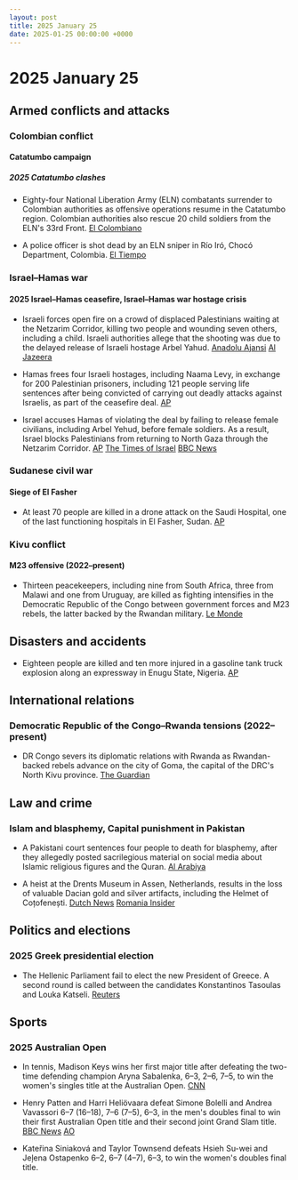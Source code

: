 ```yaml
---
layout: post
title: 2025 January 25
date: 2025-01-25 00:00:00 +0000
---
```


# 2025 January 25

## Armed conflicts and attacks

### Colombian conflict

#### Catatumbo campaign

##### 2025 Catatumbo clashes

- Eighty-four National Liberation Army (ELN) combatants surrender to Colombian authorities as offensive operations resume in the Catatumbo region. Colombian authorities also rescue 20 child soldiers from the ELN's 33rd Front. [El Colombiano](https://www.elcolombiano.com/colombia/primeros-resultados-operaciones-militares-en-el-catatumbo-GE26447188)

- A police officer is shot dead by an ELN sniper in Río Iró, Chocó Department, Colombia. [El Tiempo](https://www.eltiempo.com/colombia/otras-ciudades/choco-muere-patrullero-de-la-policia-que-resulto-herido-durante-ataque-armado-del-eln-en-rio-iro-3420870)

### Israel–Hamas war

#### 2025 Israel–Hamas ceasefire, Israel–Hamas war hostage crisis

- Israeli forces open fire on a crowd of displaced Palestinians waiting at the Netzarim Corridor, killing two people and wounding seven others, including a child. Israeli authorities allege that the shooting was due to the delayed release of Israeli hostage Arbel Yahud. [Anadolu Ajansi](https://www.aa.com.tr/en/middle-east/2-killed-7-injured-by-israeli-army-fire-in-gaza-in-violation-of-ceasefire/3462678) [Al Jazeera](https://www.aljazeera.com/program/newsfeed/2025/1/25/israeli-forces-fire-on-crowds-near-gazas-netzarim-corridor)

- Hamas frees four Israeli hostages, including Naama Levy, in exchange for 200 Palestinian prisoners, including 121 people serving life sentences after being convicted of carrying out deadly attacks against Israelis, as part of the ceasefire deal. [AP](https://apnews.com/article/israel-palestinians-hamas-war-news-ceasefire-hostages-01-25-2025-150674e17bd8b22f2c2c3aa4991cf061)

- Israel accuses Hamas of violating the deal by failing to release female civilians, including Arbel Yehud, before female soldiers. As a result, Israel blocks Palestinians from returning to North Gaza through the Netzarim Corridor. [AP](https://apnews.com/article/israel-palestinians-hamas-war-news-ceasefire-hostages-01-26-2025-d0f9d113ceec2dababe462967ee8d398) [The Times of Israel](https://www.timesofisrael.com/liveblog_entry/israel-wont-let-palestinians-return-to-north-gaza-until-hamas-releases-female-civilian-hostage-arbel-yehud-pms-office-says/) [BBC News](https://www.bbc.com/news/articles/c9qjy4lzqn3o)

### Sudanese civil war

#### Siege of El Fasher

- At least 70 people are killed in a drone attack on the Saudi Hospital, one of the last functioning hospitals in El Fasher, Sudan. [AP](https://apnews.com/article/sudan-war-hospital-attack-fasher-53f41de57ca442ed5dd3a8a1312f4052)

### Kivu conflict

#### M23 offensive (2022–present)

- Thirteen peacekeepers, including nine from South Africa, three from Malawi and one from Uruguay, are killed as fighting intensifies in the Democratic Republic of the Congo between government forces and M23 rebels, the latter backed by the Rwandan military. [Le Monde](https://www.lemonde.fr/en/le-monde-africa/article/2025/01/25/13-peacekeepers-killed-as-fighting-rages-in-eastern-drc_6737423_124.html)

## Disasters and accidents

- Eighteen people are killed and ten more injured in a gasoline tank truck explosion along an expressway in Enugu State, Nigeria. [AP](https://apnews.com/article/nigeria-tanker-explosion-gasoline-f2b546036ef8a0b4b1360333aed972f3)

## International relations

### Democratic Republic of the Congo–Rwanda tensions (2022–present)

- DR Congo severs its diplomatic relations with Rwanda as Rwandan-backed rebels advance on the city of Goma, the capital of the DRC's North Kivu province. [The Guardian](https://www.theguardian.com/global-development/2025/jan/25/rwandan-army-ready-to-invade-drc-and-help-rebels-seize-city)

## Law and crime

### Islam and blasphemy, Capital punishment in Pakistan

- A Pakistani court sentences four people to death for blasphemy, after they allegedly posted sacrilegious material on social media about Islamic religious figures and the Quran. [Al Arabiya](https://english.alarabiya.net/News/world/2025/01/25/pakistan-court-sentences-4-people-to-death-for-blasphemy)

- A heist at the Drents Museum in Assen, Netherlands, results in the loss of valuable Dacian gold and silver artifacts, including the Helmet of Coțofenești. [Dutch News](https://www.dutchnews.nl/2025/01/interpol-drafted-in-to-help-in-dacia-gold-heist-investigation/) [Romania Insider](https://www.romania-insider.com/romanian-dacian-treasure-robbery-dutch-museum-january-2025)

## Politics and elections

### 2025 Greek presidential election

- The Hellenic Parliament fail to elect the new President of Greece. A second round is called between the candidates Konstantinos Tasoulas and Louka Katseli. [Reuters](https://www.reuters.com/world/europe/greek-lawmakers-fail-elect-new-president-first-round-voting-2025-01-25/)

## Sports

### 2025 Australian Open

- In tennis, Madison Keys wins her first major title after defeating the two-time defending champion Aryna Sabalenka, 6–3, 2–6, 7–5, to win the women's singles title at the Australian Open. [CNN](https://edition.cnn.com/2025/01/25/sport/australian-open-womens-final-sabalenka-keys-spt-intl/index.html)

- Henry Patten and Harri Heliövaara defeat Simone Bolelli and Andrea Vavassori 6–7 (16–18), 7–6 (7–5), 6–3, in the men's doubles final to win their first Australian Open title and their second joint Grand Slam title. [BBC News](https://www.bbc.com/sport/tennis/articles/c9vmdkzd9k2o) [AO](https://ausopen.com/articles/news/mens-doubles-heliovaarapatten-win-dramatic-decider)

- Kateřina Siniaková and Taylor Townsend defeats Hsieh Su-wei and Jeļena Ostapenko 6–2, 6–7 (4–7), 6–3, to win the women's doubles final title.